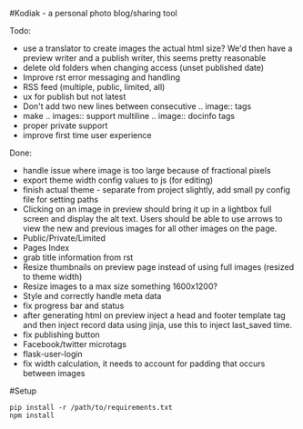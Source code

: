 #Kodiak - a personal photo blog/sharing tool

Todo:
- use a translator to create images the actual html size? We'd then have
  a preview writer and a publish writer, this seems pretty reasonable
- delete old folders when changing access (unset published date)
- Improve rst error messaging and handling
- RSS feed (multiple, public, limited, all)
- ux for publish but not latest
- Don't add two new lines between consecutive .. image:: tags
- make .. images:: support multiline .. image:: docinfo tags
- proper private support
- improve first time user experience

Done:
- handle issue where image is too large because of fractional pixels
- export theme width config values to js (for editing)
- finish actual theme - separate from project slightly, add small py
  config file for setting paths
- Clicking on an image in preview should bring it up in a lightbox full
  screen and display the alt text. Users should be able to use arrows to
  view the new and previous images for all other images on the page.
- Public/Private/Limited
- Pages Index
- grab title information from rst
- Resize thumbnails on preview page instead of using full images
  (resized to theme width)
- Resize images to a max size something 1600x1200?
- Style and correctly handle meta data
- fix progress bar and status
- after generating html on preview inject a head and footer template tag
  and then inject record data using jinja, use this to inject last_saved
  time.
- fix publishing button
- Facebook/twitter microtags
- flask-user-login
- fix width calculation, it needs to account for padding that occurs
  between images

#Setup

```
pip install -r /path/to/requirements.txt
npm install
```
